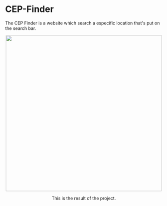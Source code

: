 # CEP-Finder
The CEP Finder is a website which search a especific location that's put on the search bar.


<div align="center">
  <img src="https://user-images.githubusercontent.com/90161585/219497633-3c7eb182-f9d7-43a7-99f1-be0edb25a608.png" width="500px"/>
  <p>This is the result of the project.</p>
</div>
